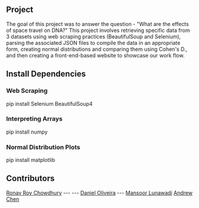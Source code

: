 ## Project
The goal of this project was to answer the question - "What are the effects of space travel on DNA?"
This project involves retrieving specific data from 3 datasets using web scraping practices (BeautifulSoup and Selenium), parsing the associated JSON files to compile the data in an appropriate form,
creating normal distributions and comparing them using Cohen's D., and then creating a front-end-based website to showcase our work flow.

## Install Dependencies
### Web Scraping
pip install Selenium BeautifulSoup4
### Interpreting Arrays
pip install numpy
### Normal Distribution Plots
pip install matplotlib

## Contributors
[Ronav Roy Chowdhury](https://github.com/Swwwerve) ---
	---
[Daniel Oliveira](https://github.com/GriDaniel) ---
[Mansoor Lunawadi](https://github.com/Skilledgamer101)
[Andrew Chen](https://github.com/Achen2804)
